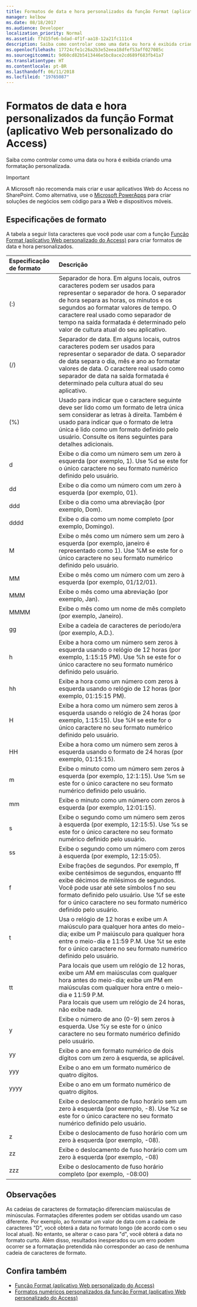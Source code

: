 ```yaml
---
title: Formatos de data e hora personalizados da função Format (aplicativo Web personalizado do Access)
manager: kelbow
ms.date: 08/18/2017
ms.audience: Developer
localization_priority: Normal
ms.assetid: f7d15fe6-bdad-4f1f-aa18-12a21fc111c4
description: Saiba como controlar como uma data ou hora é exibida criando uma formatação personalizada.
ms.openlocfilehash: 17724cfe1c26a2b3e52eea18dfef53aff027085c
ms.sourcegitcommit: 9d60cd82b5413446e5bc8ace2cd689f683fb41a7
ms.translationtype: HT
ms.contentlocale: pt-BR
ms.lasthandoff: 06/11/2018
ms.locfileid: "19765087"
---
```

# <a name="custom-date-and-time-formats-for-the-format-function-access-custom-web-app"></a>Formatos de data e hora personalizados da função Format (aplicativo Web personalizado do Access)

Saiba como controlar como uma data ou hora é exibida criando uma formatação personalizada.
  
> [!IMPORTANT]
> A Microsoft não recomenda mais criar e usar aplicativos Web do Access no SharePoint. Como alternativa, use o [Microsoft PowerApps](https://powerapps.microsoft.com/pt-BR/) para criar soluções de negócios sem código para a Web e dispositivos móveis. 
  
## <a name="format-specifications"></a>Especificações de formato

A tabela a seguir lista caracteres que você pode usar com a função [Função Format (aplicativo Web personalizado do Access)](format-function-access-custom-web-app.md) para criar formatos de data e hora personalizados. 
  
|**Especificação de formato**|**Descrição**|
|:-----|:-----|
|(:)  <br/> |Separador de hora. Em alguns locais, outros caracteres podem ser usados para representar o separador de hora. O separador de hora separa as horas, os minutos e os segundos ao formatar valores de tempo. O caractere real usado como separador de tempo na saída formatada é determinado pelo valor de cultura atual do seu aplicativo.  <br/> |
|(/)  <br/> |Separador de data. Em alguns locais, outros caracteres podem ser usados para representar o separador de data. O separador de data separa o dia, mês e ano ao formatar valores de data. O caractere real usado como separador de data na saída formatada é determinado pela cultura atual do seu aplicativo.  <br/> |
|(%)  <br/> |Usado para indicar que o caractere seguinte deve ser lido como um formato de letra única sem considerar as letras à direita. Também é usado para indicar que o formato de letra única é lido como um formato definido pelo usuário. Consulte os itens seguintes para detalhes adicionais.  <br/> |
|d  <br/> |Exibe o dia como um número sem um zero à esquerda (por exemplo, 1). Use %d se este for o único caractere no seu formato numérico definido pelo usuário.  <br/> |
|dd  <br/> |Exibe o dia como um número com um zero à esquerda (por exemplo, 01).  <br/> |
|ddd  <br/> |Exibe o dia como uma abreviação (por exemplo, Dom).  <br/> |
|dddd  <br/> |Exibe o dia como um nome completo (por exemplo, Domingo).  <br/> |
|M  <br/> |Exibe o mês como um número sem um zero à esquerda (por exemplo, janeiro é representado como 1). Use %M se este for o único caractere no seu formato numérico definido pelo usuário.  <br/> |
|MM  <br/> |Exibe o mês como um número com um zero à esquerda (por exemplo, 01/12/01).  <br/> |
|MMM  <br/> |Exibe o mês como uma abreviação (por exemplo, Jan).  <br/> |
|MMMM  <br/> |Exibe o mês como um nome de mês completo (por exemplo, Janeiro).  <br/> |
|gg  <br/> |Exibe a cadeia de caracteres de período/era (por exemplo, A.D.).  <br/> |
|h  <br/> |Exibe a hora como um número sem zeros à esquerda usando o relógio de 12 horas (por exemplo, 1:15:15 PM). Use %h se este for o único caractere no seu formato numérico definido pelo usuário.  <br/> |
|hh  <br/> |Exibe a hora como um número com zeros à esquerda usando o relógio de 12 horas (por exemplo, 01:15:15 PM).  <br/> |
|H  <br/> |Exibe a hora como um número sem zeros à esquerda usando o relógio de 24 horas (por exemplo, 1:15:15). Use %H se este for o único caractere no seu formato numérico definido pelo usuário.  <br/> |
|HH  <br/> |Exibe a hora como um número sem zeros à esquerda usando o formato de 24 horas (por exemplo, 01:15:15).  <br/> |
|m  <br/> |Exibe o minuto como um número sem zeros à esquerda (por exemplo, 12:1:15). Use %m se este for o único caractere no seu formato numérico definido pelo usuário.  <br/> |
|mm  <br/> |Exibe o minuto como um número com zeros à esquerda (por exemplo, 12:01:15).  <br/> |
|s  <br/> |Exibe o segundo como um número sem zeros à esquerda (por exemplo, 12:15:5). Use %s se este for o único caractere no seu formato numérico definido pelo usuário.  <br/> |
|ss  <br/> |Exibe o segundo como um número com zeros à esquerda (por exemplo, 12:15:05).  <br/> |
|f  <br/> |Exibe frações de segundos. Por exemplo, ff exibe centésimos de segundos, enquanto fff exibe décimos de milésimos de segundos. Você pode usar até sete símbolos f no seu formato definido pelo usuário. Use %f se este for o único caractere no seu formato numérico definido pelo usuário.  <br/> |
|t  <br/> |Usa o relógio de 12 horas e exibe um A maiúsculo para qualquer hora antes do meio-dia; exibe um P maiúsculo para qualquer hora entre o meio-dia e 11:59 P.M. Use %t se este for o único caractere no seu formato numérico definido pelo usuário.  <br/> |
|tt  <br/> |Para locais que usem um relógio de 12 horas, exibe um AM em maiúsculas com qualquer hora antes do meio-dia; exibe um PM em maiúsculas com qualquer hora entre o meio-dia e 11:59 P.M.  <br/> Para locais que usem um relógio de 24 horas, não exibe nada.  <br/> |
|y  <br/> |Exibe o número de ano (0-9) sem zeros à esquerda. Use %y se este for o único caractere no seu formato numérico definido pelo usuário.  <br/> |
|yy  <br/> |Exibe o ano em formato numérico de dois dígitos com um zero à esquerda, se aplicável.  <br/> |
|yyy  <br/> |Exibe o ano em um formato numérico de quatro dígitos.  <br/> |
|yyyy  <br/> |Exibe o ano em um formato numérico de quatro dígitos.  <br/> |
||Exibe o deslocamento de fuso horário sem um zero à esquerda (por exemplo, -8). Use %z se este for o único caractere no seu formato numérico definido pelo usuário.  <br/> |
|z  <br/> |Exibe o deslocamento de fuso horário com um zero à esquerda (por exemplo, -08).  <br/> |
|zz  <br/> |Exibe o deslocamento de fuso horário com um zero à esquerda (por exemplo, -08)  <br/> |
|zzz  <br/> |Exibe o deslocamento de fuso horário completo (por exemplo, -08:00)  <br/> |
   
## <a name="remarks"></a>Observações

As cadeias de caracteres de formatação diferenciam maiúsculas de minúsculas. Formatações diferentes podem ser obtidas usando um caso diferente. Por exemplo, ao formatar um valor de data com a cadeia de caracteres "D", você obterá a data no formato longo (de acordo com o seu local atual). No entanto, se alterar o caso para "d", você obterá a data no formato curto. Além disso, resultados inesperados ou um erro podem ocorrer se a formatação pretendida não corresponder ao caso de nenhuma cadeia de caracteres de formato.
  
## <a name="see-also"></a>Confira também

- [Função Format (aplicativo Web personalizado do Access)](format-function-access-custom-web-app.md) 
- [Formatos numéricos personalizados da função Format (aplicativo Web personalizado do Access)](custom-numeric-formats-for-the-format-function-access-custom-web-app.md)
  

